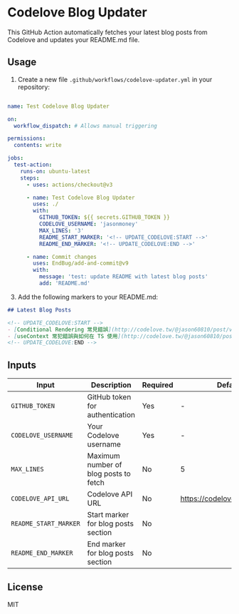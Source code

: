 # Codelove Blog Updater

This GitHub Action automatically fetches your latest blog posts from Codelove and updates your README.md file.

## Usage

1. Create a new file `.github/workflows/codelove-updater.yml` in your repository:

```yaml

name: Test Codelove Blog Updater

on:
  workflow_dispatch: # Allows manual triggering

permissions:
  contents: write

jobs:
  test-action:
    runs-on: ubuntu-latest
    steps:
      - uses: actions/checkout@v3

      - name: Test Codelove Blog Updater
        uses: ./
        with:
          GITHUB_TOKEN: ${{ secrets.GITHUB_TOKEN }}
          CODELOVE_USERNAME: 'jasonmoney'
          MAX_LINES: '3'
          README_START_MARKER: '<!-- UPDATE_CODELOVE:START -->'
          README_END_MARKER: '<!-- UPDATE_CODELOVE:END -->'

      - name: Commit changes
        uses: EndBug/add-and-commit@v9
        with:
          message: 'test: update README with latest blog posts'
          add: 'README.md'
```

3. Add the following markers to your README.md:

```markdown
## Latest Blog Posts

<!-- UPDATE_CODELOVE:START -->
- [Conditional Rendering 常見錯誤](http://codelove.tw/@jason60810/post/vx8M53)
- [useContext 常犯錯誤與如何在 TS 使用](http://codelove.tw/@jason60810/post/n3V0kq)
<!-- UPDATE_CODELOVE:END -->
```

## Inputs

| Input                 | Description                           | Required | Default                        |
| --------------------- | ------------------------------------- | -------- | ------------------------------ |
| `GITHUB_TOKEN`        | GitHub token for authentication       | Yes      | -                              |
| `CODELOVE_USERNAME`   | Your Codelove username                | Yes      | -                              |
| `MAX_LINES`           | Maximum number of blog posts to fetch | No       | 5                              |
| `CODELOVE_API_URL`    | Codelove API URL                      | No       | https://codelove.tw/api/posts  |
| `README_START_MARKER` | Start marker for blog posts section   | No       | <!-- UPDATE_CODELOVE:START --> |
| `README_END_MARKER`   | End marker for blog posts section     | No       | <!-- UPDATE_CODELOVE:END -->   |

## License

MIT
